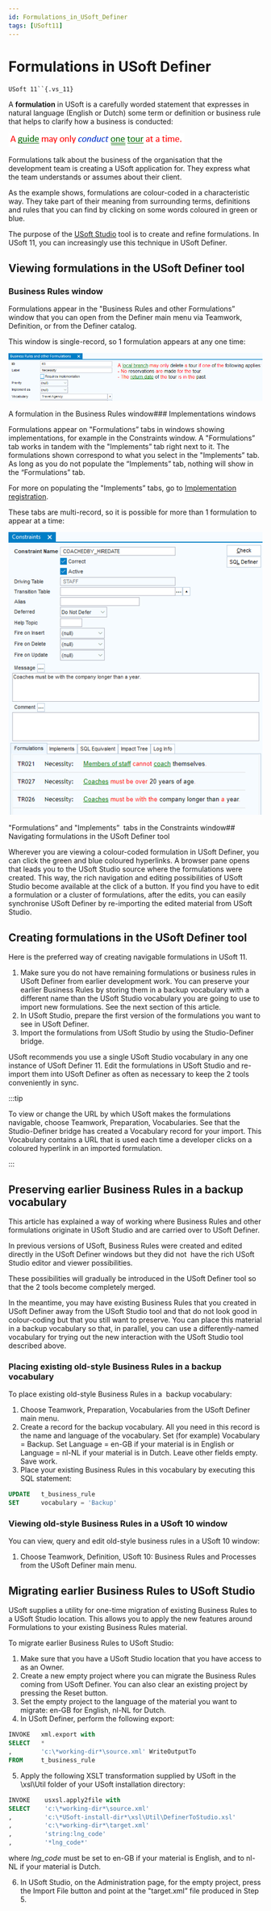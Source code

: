 ```yaml
---
id: Formulations_in_USoft_Definer
tags: [USoft11]
---
```

# Formulations in USoft Definer

`USoft 11``{.vs_11}`

A **formulation** in USoft is a carefully worded statement that expresses in natural language (English or Dutch) some term or definition or business rule that helps to clarify how a business is conducted:

![](./assets/7e9aa663-b1aa-4bc5-a0c1-3348779d8fa3.png)

Formulations talk about the business of the organisation that the development team is creating a USoft application for. They express what the team understands or assumes about their client.

As the example shows, formulations are colour-coded in a characteristic way. They take part of their meaning from surrounding terms, definitions and rules that you can find by clicking on some words coloured in green or blue.

The purpose of the [USoft Studio](/Business_rules/USoft_Studio/USoft_Studio_quick_tour.md) tool is to create and refine formulations. In USoft 11, you can increasingly use this technique in USoft Definer.

## Viewing formulations in the USoft Definer tool

### Business Rules window

Formulations appear in the "Business Rules and other Formulations” window that you can open from the Definer main menu via Teamwork, Definition, or from the Definer catalog.

This window is single-record, so 1 formulation appears at any one time:

![](./assets/824e97cf-1548-45aa-9188-64b50a065cc2.png)

A formulation in the Business Rules window### Implementations windows

Formulations appear on "Formulations” tabs in windows showing implementations, for example in the Constraints window. A "Formulations” tab works in tandem with the "Implements” tab right next to it. The formulations shown correspond to what you select in the "Implements” tab. As long as you do not populate the “Implements” tab, nothing will show in the “Formulations” tab.

For more on populating the "Implements” tabs, go to [Implementation registration](/Collaboration/Between_business_rules_and_implementations/Implementation_registration.md).

These tabs are multi-record, so it is possible for more than 1 formulation to appear at a time:

![](./assets/4bd86801-7eb4-4236-b004-f93db07f8042.png)

"Formulations” and "Implements”  tabs in the Constraints window## Navigating formulations in the USoft Definer tool

Wherever you are viewing a colour-coded formulation in USoft Definer, you can click the green and blue coloured hyperlinks. A browser pane opens that leads you to the USoft Studio source where the formulations were created. This way, the rich navigation and editing possibilities of USoft Studio become available at the click of a button. If you find you have to edit a formulation or a cluster of formulations, after the edits, you can easily synchronise USoft Definer by re-importing the edited material from USoft Studio.

## Creating formulations in the USoft Definer tool

Here is the preferred way of creating navigable formulations in USoft 11.

1. Make sure you do not have remaining formulations or business rules in USoft Definer from earlier development work. You can preserve your earlier Business Rules by storing them in a backup vocabulary with a different name than the USoft Studio vocabulary you are going to use to import new formulations. See the next section of this article.
2. In USoft Studio, prepare the first version of the formulations you want to see in USoft Definer.
3. Import the formulations from USoft Studio by using the Studio-Definer bridge.

USoft recommends you use a single USoft Studio vocabulary in any one instance of USoft Definer 11. Edit the formulations in USoft Studio and re-import them into USoft Definer as often as necessary to keep the 2 tools conveniently in sync.


:::tip

To view or change the URL by which USoft makes the formulations navigable, choose Teamwork, Preparation, Vocabularies. See that the Studio-Definer bridge has created a Vocabulary record for your import. This Vocabulary contains a URL that is used each time a developer clicks on a coloured hyperlink in an imported formulation.

:::

## Preserving earlier Business Rules in a backup vocabulary

This article has explained a way of working where Business Rules and other formulations originate in USoft Studio and are carried over to USoft Definer.

In previous versions of USoft, Business Rules were created and edited directly in the USoft Definer windows but they did not  have the rich USoft Studio editor and viewer possibilities.

These possibilities will gradually be introduced in the USoft Definer tool so that the 2 tools become completely merged.

In the meantime, you may have existing Business Rules that you created in USoft Definer away from the USoft Studio tool and that do not look good in colour-coding but that you still want to preserve. You can place this material in a backup vocabulary so that, in parallel, you can use a differently-named vocabulary for trying out the new interaction with the USoft Studio tool described above.

### Placing existing old-style Business Rules in a backup vocabulary

To place existing old-style Business Rules in a  backup vocabulary:

1. Choose Teamwork, Preparation, Vocabularies from the USoft Definer main menu.
2. Create a record for the backup vocabulary. All you need in this record is the name and language of the vocabulary. Set (for example) Vocabulary = Backup. Set Language = en-GB if your material is in English or Language = nl-NL if your material is in Dutch. Leave other fields empty. Save work.
3. Place your existing Business Rules in this vocabulary by executing this SQL statement:

```sql
UPDATE   t_business_rule
SET      vocabulary = 'Backup'
```

### Viewing old-style Business Rules in a USoft 10 window

You can view, query and edit old-style business rules in a USoft 10 window:

1. Choose Teamwork, Definition, USoft 10: Business Rules and Processes from the USoft Definer main menu.

## Migrating earlier Business Rules to USoft Studio

USoft supplies a utility for one-time migration of existing Business Rules to a USoft Studio location. This allows you to apply the new features around Formulations to your existing Business Rules material.

To migrate earlier Business Rules to USoft Studio:

1. Make sure that you have a USoft Studio location that you have access to as an Owner.
2. Create a new empty project where you can migrate the Business Rules coming from USoft Definer. You can also clear an existing project by pressing the Reset button.
3. Set the empty project to the language of the material you want to migrate: en-GB for English, nl-NL for Dutch.
4. In USoft Definer, perform the following export:

```sql
INVOKE   xml.export with
SELECT   *
,        'c:\*working-dir*\source.xml' WriteOutputTo
FROM     t_business_rule
```

5. Apply the following XSLT transformation supplied by USoft in the \\xsl\\Util folder of your USoft installation directory:

```sql
INVOKE    usxsl.apply2file with
SELECT    'c:\*working-dir*\source.xml'
,         'c:\*USoft-install-dir*\xsl\Util\DefinerToStudio.xsl'
,         'c:\*working-dir*\target.xml'
,         'string:lng_code'
,         '*lng_code*'
```

where *lng_code* must be set to en-GB if your material is English, and to nl-NL if your material is Dutch.

6. In USoft Studio, on the Administration page, for the empty project, press the Import File button and point at the "target.xml” file produced in Step 5.
